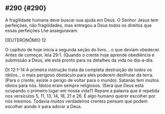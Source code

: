 ## #290 {#290}

A fragilidade humana deve buscar sua ajuda em Deus. O Senhor Jesus tem perfeições, não fragilidades, mas entregou a Deus todos os direitos que essas perfeições Lhe asseguravam.

DEUTERONÔMIO 12

O capítulo de hoje inicia a segunda seção do livro... o que deviam obedecer. Antes de começar, leia 29:1\. (Quando o crente hoje aprende obediência e submissão a Deus, ele está pronto para os detalhes da vida no dia-a-dia.

Dt 12:1-14 A primeira instrução trata da completa destruição de todos os ídolos... o mais perigoso obstáculo para eles poderem desfrutar da terra. (Para o crente, existe o perigo de voltar para o mundo). Satanás tem muitos ídolos para nós. Ídolos eram sempre religiosos. (Será que Deus está ocupando o primeiro lugar em nossa vida?) Repare a palavra que é repetida nos versículos 5, 11, 13, 14, 18, 21 e 26\. É algo humano querer escolher por nós mesmos. Todavia muitos verdadeiros crentes pensam que podem escolher aonde ir para adorar a Deus.